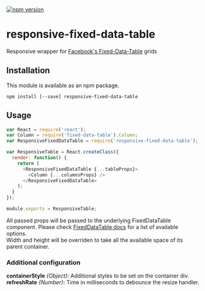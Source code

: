 [![npm version](https://badge.fury.io/js/responsive-fixed-data-table.svg)](http://badge.fury.io/js/responsive-fixed-data-table)
# responsive-fixed-data-table
Responsive wrapper for [Facebook's Fixed-Data-Table](https://github.com/facebook/fixed-data-table) grids

## Installation
This module is available as an npm package.

    npm install [--save] responsive-fixed-data-table

## Usage
```js
var React = require('react');
var Column = require('fixed-data-table').Column;
var ResponsiveFixedDataTable = require('responsive-fixed-data-table');

var ResponsiveTable = React.createClass({
  render: function() {
    return (
      <ResponsiveFixedDataTable {...tableProps}>
        <Column {...columnsProps} />
      </ResponsiveFixedDataTable>
    );
  }
});

module.exports = ResponsiveTable;
```

All passed props will be passed to the underlying FixedDataTable component. Please check [FixedDataTable docs](http://facebook.github.io/fixed-data-table/api-table.html) for a list of available options.  
Width and height will be overriden to take all the available space of its parent container.

### Additional configuration
**containerStyle** *{Object}*: Additional styles to be set on the container div.  
**refreshRate** *{Number}*: Time in milliseconds to debounce the resize handler.
